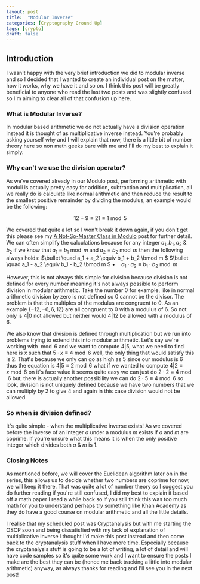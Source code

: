 ```yaml
---
layout: post
title:  "Modular Inverse"
categories: [Cryptography Ground Up]
tags: [crypto]
draft: false
---
```


## Introduction

I wasn't happy with the very brief introduction we did to modular inverse and so I decided that I wanted to create an individual post on the matter, how it works, why we have it and so on. I think this post will be greatly beneficial to anyone who read the last two posts and was slightly confused so I'm aiming to clear all of that confusion up here.

### What is Modular Inverse?

In modular based arithmetic we do not actually have a division operation instead it is thought of as multiplicative inverse instead. You're probably asking yourself why and I will explain that now, there is a little bit of number theory here so non math geeks bare with me and I'll do my best to explain it simply.

### Why can't we use the division operator?

As we've covered already in our Modulo post, performing arithmetic with moduli is actually pretty easy for addition, subtraction and multiplication, all we really do is calculate like normal arithmetic and then reduce the result to the smallest positive remainder by dividing the modulus, an example would be the following:

$$ 12+9 \equiv 21 \equiv 1 \bmod 5 $$

We covered that quite a lot so I won't break it down again, if you don't get this please see my [A Not-So-Master Class in Modulo](https://linxz.co.uk/cryptography%20ground%20up/2019/01/30/CGU-Entry-03.html) post for further detail. We can often simplify the calculations because for any integer $a_1, b_1, a_2 \; \text{&}  \; b_2 \; \text{if we know that} \; a_1 \equiv b_1 \bmod m \; \text{and} \; a_2 \equiv b_2 \bmod m$ then the following always holds:
$\bullet \quad a_1 + a_2 \equiv b_1 + b_2 \bmod m $
$\bullet \quad a_1 - a_2 \equiv b_1 - b_2 \bmod m $
$\bullet \quad a_1 \cdot a_2 \equiv b_1 \cdot b_2 \bmod m$

However, this is not always this simple for division because division is not defined for every number meaning it's not always possible to perform division in modular arithmetic. Take the number 0 for example, like in normal arithmetic division by zero is not defined so 0 cannot be the divisor. The problem is that the multiples of the modulus are congruent to 0. As an example $\{-12, -6, 6, 12\}$ are all congruent to 0 with a modulus of 6. So not only is $4|0$ not allowed but neither would $4|12$ be allowed with a modulus of 6.

We also know that division is defined through multiplication but we run into problems trying to extend this into modular arithmetic. Let's say we're working with $\bmod 6$ and we want to compute $4|5$, what we need to find here is $x$ such that $5 \cdot x \equiv 4 \bmod 6$ well, the only thing that would satisfy this is 2. That's because we only can go as high as 5 since our modulus is 6 thus the equation is $4|5 \equiv 2 \bmod 6$ what if we wanted to compute $4|2 \equiv x \bmod 6$ on it's face value it seems quite easy we can just do $2 \cdot 2 \equiv 4 \bmod 6$ but, there is actually another possibility we can do $2 \cdot 5 \equiv 4 \bmod 6$ so look, division is not uniquely defined because we have two numbers that we can multiply by 2 to give 4 and again in this case division would not be allowed.

### So when is division defined?

It's quite simple - when the multiplicative inverse exists! As we covered before the inverse of an integer $a$ under a modulus $m$ exists if $a$ and $m$ are coprime. If you're unsure what this means it is when the only positive integer which divides both $a$ & $m$ is 1.

### Closing Notes

As mentioned before, we will cover the Euclidean algorithm later on in the series, this allows us to decide whether two numbers are coprime for now, we will keep it there. That was quite a lot of number theory so I suggest you do further reading if you're still confused, I did my best to explain it based off a math paper I read a while back so if you still think this was too much math for you to understand perhaps try something like Khan Academy as they do have a good course on modular arithmetic and all the little details.

I realise that my scheduled post was Cryptanalysis but with me starting the OSCP soon and being dissatisfied with my lack of explanation of multiplicative inverse I thought I'd make this post instead and then come back to the cryptanalysis stuff when I have more time. Especially because the cryptanalysis stuff is going to be a lot of writing, a lot of detail and will have code samples so it's quite some work and I want to ensure the posts I make are the best they can be (hence me back tracking a little into modular arithmetic) anyway, as always thanks for reading and I'll see you in the next post!